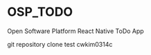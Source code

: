 # OSP_TODO
Open Software Platform React Native ToDo App  
  
  
  
git repository clone test cwkim0314c